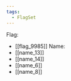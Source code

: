 ```yaml
---
tags:
  - FlagSet
---
```

Flag:
- [[flag_9985]]
Name:
- [[name_13]]
- [[name_14]]
- [[name_6]]
- [[name_8]]
